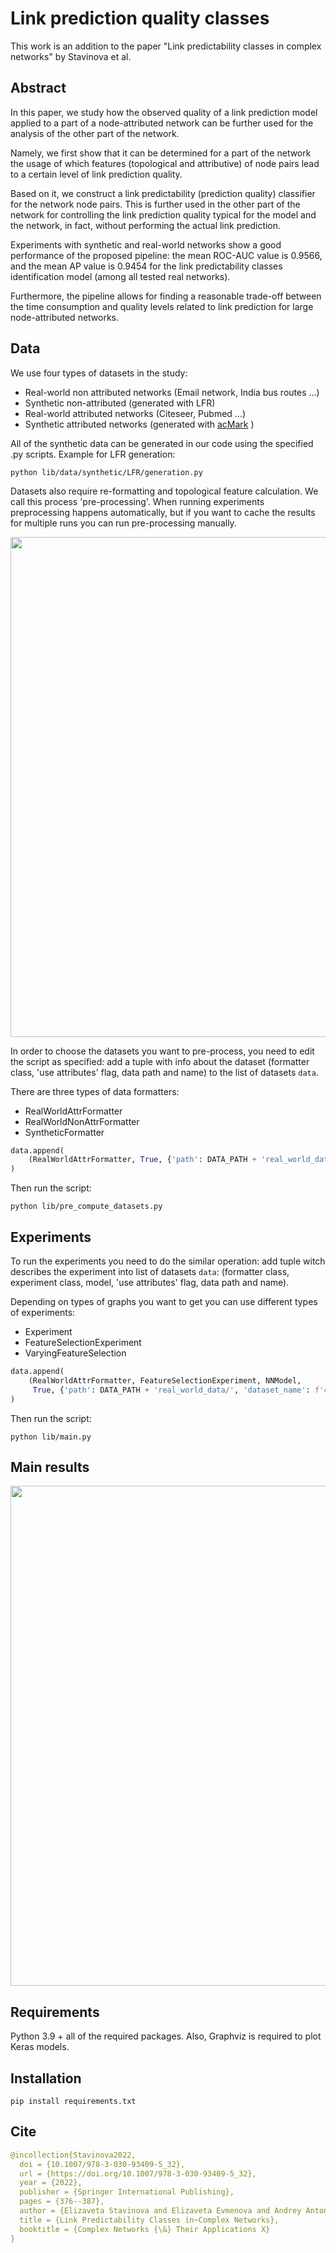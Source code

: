 # Link prediction quality classes
This work is an addition to the paper "Link predictability classes in complex networks" by Stavinova et al.

## Abstract
In this paper, we study how the observed quality of a 
link prediction model applied to a part of a node-attributed network 
can be further used for the analysis of the other part of the network. 

Namely, we first show that it can be determined for a part of the network the usage 
of which features (topological and attributive) of node pairs lead to a certain level of 
link prediction quality. 

Based on it, we construct a link predictability (prediction quality) 
classifier for the network node pairs. This is further used in the other part of the network 
for controlling the link prediction quality typical for the model and the network, 
in fact, without performing the actual link prediction. 

Experiments with synthetic and real-world networks show a good performance of the 
proposed pipeline: the mean ROC-AUC value is 0.9566, and the mean AP value is 0.9454 
for the link predictability classes identification model (among all tested real networks). 

Furthermore, the pipeline allows for finding a reasonable trade-off between the time consumption 
and quality levels related to link prediction for large node-attributed networks.


## Data
We use four types of datasets in the study:
 - Real-world non attributed networks (Email network, India bus routes ...)
 - Synthetic non-attributed (generated with LFR)
 - Real-world attributed networks (Citeseer, Pubmed ...)
 - Synthetic attributed networks (generated with <a href='https://github.com/seijimaekawa/acMark'>acMark</a> )

All of the synthetic data can be generated in our code using the specified .py scripts.
Example for LFR generation:
```
python lib/data/synthetic/LFR/generation.py
```

Datasets also require re-formatting and topological feature calculation. We call this
process 'pre-processing'. When running experiments preprocessing happens automatically, but if 
you want to cache the results for multiple runs you can run pre-processing manually. 

<p align="left">
  <img width="800"src="https://raw.githubusercontent.com/andrey-antonov-j4133c/link_prediction/master/images/new/node_information.png">
</p>

In order to choose the datasets you want to pre-process, you need to edit the script as specified: add a tuple with info
about the dataset (formatter class, 'use attributes' flag, data path and name) to the list of datasets `data`.

There are three types of data formatters:
 - RealWorldAttrFormatter
 - RealWorldNonAttrFormatter
 - SyntheticFormatter

```python
data.append(
    (RealWorldAttrFormatter, True, {'path': DATA_PATH + 'real_world_data/', 'dataset_name': f'citeseer.npz'})
)
```
Then run the script:
```
python lib/pre_compute_datasets.py
```

## Experiments
To run the experiments you need to do the similar operation: add tuple witch describes
the experiment into list of datasets `data`: (formatter class, experiment class, model, 'use attributes' flag, 
data path and name).

Depending on types of graphs you want to get you can use different types of experiments:
 - Experiment
 - FeatureSelectionExperiment
 - VaryingFeatureSelection

```python
data.append(
    (RealWorldAttrFormatter, FeatureSelectionExperiment, NNModel,
     True, {'path': DATA_PATH + 'real_world_data/', 'dataset_name': f'citeseer.npz'})
)
```
Then run the script:
```
python lib/main.py
```

## Main results
<p align="left">
  <img width="800"src="https://raw.githubusercontent.com/andrey-antonov-j4133c/link_prediction/master/images/new/results.png">
</p>


## Requirements
Python 3.9 + all of the required packages. Also, <a hraf='https://graphviz.gitlab.io'>Graphviz</a> is required to plot Keras models.

## Installation
```
pip install requirements.txt
```

## Cite
```yaml
@incollection{Stavinova2022,
  doi = {10.1007/978-3-030-93409-5_32},
  url = {https://doi.org/10.1007/978-3-030-93409-5_32},
  year = {2022},
  publisher = {Springer International Publishing},
  pages = {376--387},
  author = {Elizaveta Stavinova and Elizaveta Evmenova and Andrey Antonov and Petr Chunaev},
  title = {Link Predictability Classes in~Complex Networks},
  booktitle = {Complex Networks {\&} Their Applications X}
}
```